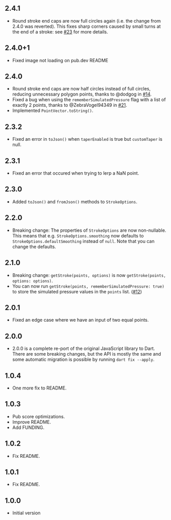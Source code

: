 ## 2.4.1

- Round stroke end caps are now full circles again (i.e. the change from 2.4.0 was reverted). This fixes sharp corners caused by small turns at the end of a stroke: see [#23](https://github.com/steveruizok/perfect-freehand-dart/issues/23) for more details.

## 2.4.0+1

- Fixed image not loading on pub.dev README

## 2.4.0

- Round stroke end caps are now half circles instead of full circles, reducing unnecessary polygon points, thanks to @dodgog in [#14](https://github.com/steveruizok/perfect-freehand-dart/pull/14).
- Fixed a bug when using the `rememberSimulatedPressure` flag with a list of exactly 2 points, thanks to @ZebraVogel94349 in [#21](https://github.com/steveruizok/perfect-freehand-dart/pull/21).
- Implemented `PointVector.toString()`.

## 2.3.2

- Fixed an error in `toJson()` when `taperEnabled` is true but `customTaper` is null.

## 2.3.1

- Fixed an error that occured when trying to lerp a NaN point.

## 2.3.0

- Added `toJson()` and `fromJson()` methods to `StrokeOptions`.

## 2.2.0

- Breaking change: The properties of `StrokeOptions` are now non-nullable. This means that e.g. `StrokeOptions.smoothing` now defaults to `StrokeOptions.defaultSmoothing` instead of `null`. Note that you can change the defaults.

## 2.1.0

- Breaking change: `getStroke(points, options)` is now `getStroke(points, options: options)`.
- You can now run `getStroke(points, rememberSimulatedPressure: true)` to store the simulated pressure values in the `points` list. ([#12](https://github.com/steveruizok/perfect-freehand-dart/issues/12))

## 2.0.1

- Fixed an edge case where we have an input of two equal points.

## 2.0.0

- 2.0.0 is a complete re-port of the original JavaScript library to Dart. There are some breaking changes, but the API is mostly the same and some automatic migration is possible by running `dart fix --apply`.

## 1.0.4

- One more fix to README.

## 1.0.3

- Pub score optimizations.
- Improve README.
- Add FUNDING.

## 1.0.2

- Fix README.

## 1.0.1

- Fix README.

## 1.0.0

- Initial version
